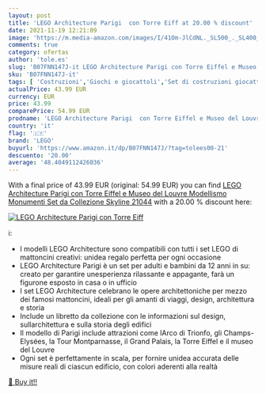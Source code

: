 ```yaml
---
layout: post
title: 'LEGO Architecture Parigi  con Torre Eiff at 20.00 % discount'
date: 2021-11-19 12:21:09
image: 'https://m.media-amazon.com/images/I/41Om-JlCdNL._SL500_._SL400_.jpg'
comments: true
category: ofertas
author: 'tole.es'
slug: 'B07FNN147J-it LEGO Architecture Parigi con Torre Eiffel e Museo del...'
sku: 'B07FNN147J-it'
tags: [ 'Costruzioni','Giochi e giocattoli','Set di costruzioni giocattolo','lego', ]
actualPrice: 43.99 EUR
currency: EUR
price: 43.99
comparePrice: 54.99 EUR
prodname: 'LEGO Architecture Parigi  con Torre Eiffel e Museo del Louvre  Modellismo Monumenti  Set da Collezione Skyline  21044'
country: 'it'
flag: '🇮🇹'
brand: 'LEGO'
buyurl: 'https://www.amazon.it/dp/B07FNN147J/?tag=tolees00-21'
descuento: '20.00'
average: '48.4049112426036'
---
```


With a final price of 43.99 EUR (original: 54.99 EUR) you can find [LEGO Architecture Parigi  con Torre Eiffel e Museo del Louvre  Modellismo Monumenti  Set da Collezione Skyline  21044](https://www.amazon.it/dp/B07FNN147J/?tag=tolees00-21) with a  20.00 % discount here:

[![LEGO Architecture Parigi  con Torre Eiff](https://m.media-amazon.com/images/I/41Om-JlCdNL._SL500_._SL400_.jpg)](https://www.amazon.it/dp/B07FNN147J/?tag=tolees00-21)

ℹ️:

- I modelli LEGO Architecture sono compatibili con tutti i set LEGO di mattoncini creativi: unidea regalo perfetta per ogni occasione
- LEGO Architecture Parigi è un set per adulti e bambini da 12 anni in su: creato per garantire unesperienza rilassante e appagante, farà un figurone esposto in casa o in ufficio
- I set LEGO Architecture celebrano le opere architettoniche per mezzo dei famosi mattoncini, ideali per gli amanti di viaggi, design, architettura e storia
- Include un libretto da collezione con le informazioni sul design, sullarchitettura e sulla storia degli edifici
- Il modello di Parigi include attrazioni come lArco di Trionfo, gli Champs-Elysées, la Tour Montparnasse, il Grand Palais, la Torre Eiffel e il museo del Louvre
- Ogni set è perfettamente in scala, per fornire unidea accurata delle misure reali di ciascun edificio, con colori aderenti alla realtà

[🛒 Buy it!!](https://www.amazon.it/dp/B07FNN147J/?tag=tolees00-21)
